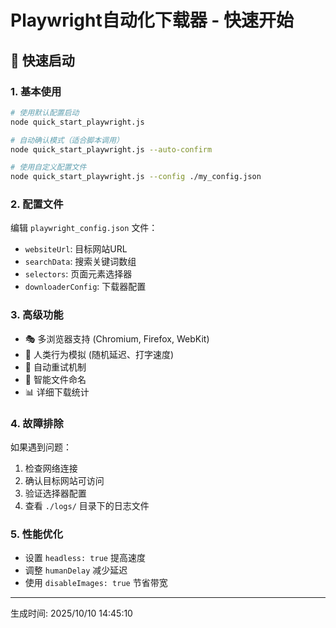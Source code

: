 # Playwright自动化下载器 - 快速开始

## 🚀 快速启动

### 1. 基本使用
```bash
# 使用默认配置启动
node quick_start_playwright.js

# 自动确认模式（适合脚本调用）
node quick_start_playwright.js --auto-confirm

# 使用自定义配置文件
node quick_start_playwright.js --config ./my_config.json
```

### 2. 配置文件
编辑 `playwright_config.json` 文件：
- `websiteUrl`: 目标网站URL
- `searchData`: 搜索关键词数组
- `selectors`: 页面元素选择器
- `downloaderConfig`: 下载器配置

### 3. 高级功能
- 🎭 多浏览器支持 (Chromium, Firefox, WebKit)
- 🤖 人类行为模拟 (随机延迟、打字速度)
- 🔄 自动重试机制
- 📁 智能文件命名
- 📊 详细下载统计

### 4. 故障排除
如果遇到问题：
1. 检查网络连接
2. 确认目标网站可访问
3. 验证选择器配置
4. 查看 `./logs/` 目录下的日志文件

### 5. 性能优化
- 设置 `headless: true` 提高速度
- 调整 `humanDelay` 减少延迟
- 使用 `disableImages: true` 节省带宽

---
生成时间: 2025/10/10 14:45:10
